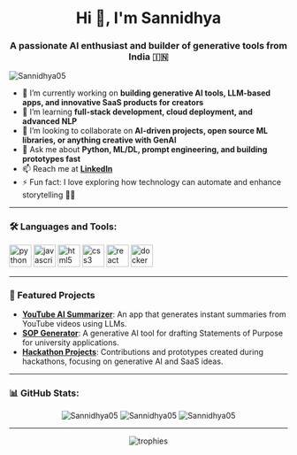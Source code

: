 <h1 align="center">Hi 👋, I'm Sannidhya</h1>
<h3 align="center">A passionate AI enthusiast and builder of generative tools from India 🇮🇳</h3>

<p align="left">
  <img src="https://komarev.com/ghpvc/?username=Sannidhya05&label=Profile%20views&color=0e75b6&style=flat" alt="Sannidhya05" />
</p>

- 🔭 I’m currently working on **building generative AI tools, LLM-based apps, and innovative SaaS products for creators**
- 🌱 I’m learning **full-stack development, cloud deployment, and advanced NLP**
- 👯 I’m looking to collaborate on **AI-driven projects, open source ML libraries, or anything creative with GenAI**
- 💬 Ask me about **Python, ML/DL, prompt engineering, and building prototypes fast**
- 📫 Reach me at **[LinkedIn](https://www.linkedin.com/in/sannidhyajaiswal)**
- ⚡ Fun fact: I love exploring how technology can automate and enhance storytelling 🎥✨

---

### 🛠️ Languages and Tools:
<p align="left">
  <img src="https://cdn.jsdelivr.net/gh/devicons/devicon/icons/python/python-original.svg" alt="python" width="40" height="40"/>
  <img src="https://cdn.jsdelivr.net/gh/devicons/devicon/icons/javascript/javascript-original.svg" alt="javascript" width="40" height="40"/>
  <img src="https://cdn.jsdelivr.net/gh/devicons/devicon/icons/html5/html5-original.svg" alt="html5" width="40" height="40"/>
  <img src="https://cdn.jsdelivr.net/gh/devicons/devicon/icons/css3/css3-original.svg" alt="css3" width="40" height="40"/>
  <img src="https://cdn.jsdelivr.net/gh/devicons/devicon/icons/react/react-original.svg" alt="react" width="40" height="40"/>
  <img src="https://cdn.jsdelivr.net/gh/devicons/devicon/icons/docker/docker-original.svg" alt="docker" width="40" height="40"/>
</p>

---

### 📌 Featured Projects
- [**YouTube AI Summarizer**](https://github.com/Sannidhya05/): An app that generates instant summaries from YouTube videos using LLMs.
- [**SOP Generator**](https://github.com/Sannidhya05/): A generative AI tool for drafting Statements of Purpose for university applications.
- [**Hackathon Projects**](https://github.com/Sannidhya05/): Contributions and prototypes created during hackathons, focusing on generative AI and SaaS ideas.

---

### 📊 GitHub Stats:
<p align="center">
  <img src="https://github-readme-stats.vercel.app/api?username=Sannidhya05&show_icons=true&theme=radical" alt="Sannidhya05" />
  <img src="https://github-readme-streak-stats.herokuapp.com/?user=Sannidhya05&theme=radical" alt="Sannidhya05" />
  <img src="https://github-readme-stats.vercel.app/api/top-langs/?username=Sannidhya05&layout=compact&theme=radical" alt="Sannidhya05" />
</p>

---

<p align="center">
  <img src="https://github-profile-trophy.vercel.app/?username=Sannidhya05&theme=radical&margin-w=15&margin-h=15" alt="trophies" />
</p>
